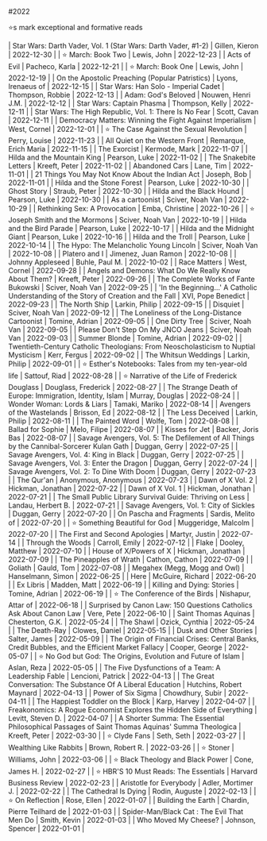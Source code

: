 #2022

⭐️s mark exceptional and formative reads

| Star Wars: Darth Vader, Vol. 1 (Star Wars: Darth Vader, #1-2) | Gillen, Kieron | 2022-12-30 | 
| ⭐️ March: Book Two | Lewis, John | 2022-12-23 | 
| Acts of Evil | Pacheco, Karla | 2022-12-21 | 
| ⭐️ March: Book One | Lewis, John | 2022-12-19 | 
| On the Apostolic Preaching (Popular Patristics) | Lyons, Irenaeus of | 2022-12-15 | 
| Star Wars: Han Solo - Imperial Cadet | Thompson, Robbie | 2022-12-13 | 
| Adam: God's Beloved | Nouwen, Henri J.M. | 2022-12-12 | 
| Star Wars: Captain Phasma | Thompson, Kelly | 2022-12-11 | 
| Star Wars: The High Republic, Vol. 1: There Is No Fear | Scott, Cavan | 2022-12-11 | 
| Democracy Matters: Winning the Fight Against Imperialism | West, Cornel | 2022-12-01 | 
| ⭐️ The Case Against the Sexual Revolution | Perry, Louise | 2022-11-23 | 
| All Quiet on the Western Front | Remarque, Erich Maria | 2022-11-15 | 
| The Exorcist | Kermode, Mark | 2022-11-07 | 
| Hilda and the Mountain King | Pearson, Luke | 2022-11-02 | 
| The Snakebite Letters | Kreeft, Peter | 2022-11-02 | 
| Abandoned Cars | Lane, Tim | 2022-11-01 | 
| 21 Things You May Not Know About the Indian Act | Joseph, Bob | 2022-11-01 | 
| Hilda and the Stone Forest | Pearson, Luke | 2022-10-30 | 
| Ghost Story | Straub, Peter | 2022-10-30 | 
| Hilda and the Black Hound | Pearson, Luke | 2022-10-30 | 
| As a cartoonist | Sciver, Noah Van | 2022-10-29 | 
| Rethinking Sex: A Provocation | Emba, Christine | 2022-10-26 | 
| ⭐️ Joseph Smith and the Mormons | Sciver, Noah Van | 2022-10-19 | 
| Hilda and the Bird Parade | Pearson, Luke | 2022-10-17 | 
| Hilda and the Midnight Giant | Pearson, Luke | 2022-10-16 | 
| Hilda and the Troll | Pearson, Luke | 2022-10-14 | 
| The Hypo: The Melancholic Young Lincoln | Sciver, Noah Van | 2022-10-08 | 
| Platero and I | Jimenez, Juan Ramon | 2022-10-08 | 
| Johnny Appleseed | Buhle, Paul M. | 2022-10-02 | 
| Race Matters | West, Cornel | 2022-09-28 | 
| Angels and Demons: What Do We Really Know About Them? | Kreeft, Peter | 2022-09-26 | 
| The Complete Works of Fante Bukowski | Sciver, Noah Van | 2022-09-25 | 
| 'In the Beginning...' A Catholic Understanding of the Story of Creation and the Fall | XVI, Pope Benedict | 2022-09-23 | 
| The North Ship | Larkin, Philip | 2022-09-15 | 
| Disquiet | Sciver, Noah Van | 2022-09-12 | 
| The Loneliness of the Long-Distance Cartoonist | Tomine, Adrian | 2022-09-05 | 
| One Dirty Tree | Sciver, Noah Van | 2022-09-05 | 
| Please Don't Step On My JNCO Jeans | Sciver, Noah Van | 2022-09-03 | 
| Summer Blonde | Tomine, Adrian | 2022-09-02 | 
| Twentieth-Century Catholic Theologians: From Neoscholasticism to Nuptial Mysticism | Kerr, Fergus | 2022-09-02 | 
| The Whitsun Weddings | Larkin, Philip | 2022-09-01 | 
| ⭐️ Esther's Notebooks: Tales from my ten-year-old life | Sattouf, Riad | 2022-08-28 | 
| ⭐️ Narrative of the Life of Frederick Douglass | Douglass, Frederick | 2022-08-27 | 
| The Strange Death of Europe: Immigration, Identity, Islam | Murray, Douglas | 2022-08-24 | 
| Wonder Woman: Lords & Liars | Tamaki, Mariko | 2022-08-14 | 
| Avengers of the Wastelands | Brisson, Ed | 2022-08-12 | 
| The Less Deceived | Larkin, Philip | 2022-08-11 | 
| The Painted Word | Wolfe, Tom | 2022-08-08 | 
| Ballad for Sophie | Melo, Filipe | 2022-08-07 | 
| Kisses for Jet | Backer, Joris Bas | 2022-08-07 | 
| Savage Avengers, Vol. 5: The Defilement of All Things by the Cannibal-Sorcerer Kulan Gath | Duggan, Gerry | 2022-07-25 | 
| Savage Avengers, Vol. 4: King in Black | Duggan, Gerry | 2022-07-25 | 
| Savage Avengers, Vol. 3: Enter the Dragon | Duggan, Gerry | 2022-07-24 | 
| Savage Avengers, Vol. 2: To Dine With Doom | Duggan, Gerry | 2022-07-23 | 
| The Qur'an | Anonymous, Anonymous | 2022-07-23 | 
| Dawn of X Vol. 2 | Hickman, Jonathan | 2022-07-22 | 
| Dawn of X Vol. 1 | Hickman, Jonathan | 2022-07-21 | 
| The Small Public Library Survival Guide: Thriving on Less | Landau, Herbert B. | 2022-07-21 | 
| Savage Avengers, Vol. 1: City of Sickles | Duggan, Gerry | 2022-07-20 | 
| On Pascha and Fragments | Sardis, Melito of | 2022-07-20 | 
| ⭐️ Something Beautiful for God | Muggeridge, Malcolm | 2022-07-20 | 
| The First and Second Apologies | Martyr, Justin | 2022-07-14 | 
| Through the Woods | Carroll, Emily | 2022-07-12 | 
| Flake | Dooley, Matthew | 2022-07-10 | 
| House of X/Powers of X | Hickman, Jonathan | 2022-07-09 | 
| The Pineapples of Wrath | Cathon, Cathon | 2022-07-09 | 
| Goliath | Gauld, Tom | 2022-07-08 | 
| Megahex (Megg, Mogg and Owl) | Hanselmann, Simon | 2022-06-25 | 
| Here | McGuire, Richard | 2022-06-20 | 
| Ex Libris | Madden, Matt | 2022-06-19 | 
| Killing and Dying: Stories | Tomine, Adrian | 2022-06-19 | 
| ⭐️ The Conference of the Birds | Nishapur, Attar of | 2022-06-18 | 
| Surprised by Canon Law: 150 Questions Catholics Ask About Canon Law | Vere, Pete | 2022-06-10 | 
| Saint Thomas Aquinas | Chesterton, G.K. | 2022-05-24 | 
| The Shawl | Ozick, Cynthia | 2022-05-24 | 
| The Death-Ray | Clowes, Daniel | 2022-05-15 | 
| Dusk and Other Stories | Salter, James | 2022-05-09 | 
| The Origin of Financial Crises: Central Banks, Credit Bubbles, and the Efficient Market Fallacy | Cooper, George | 2022-05-07 | 
| ⭐️ No God but God: The Origins, Evolution and Future of Islam | Aslan, Reza | 2022-05-05 | 
| The Five Dysfunctions of a Team: A Leadership Fable | Lencioni, Patrick | 2022-04-13 | 
| The Great Conversation: The Substance Of A Liberal Education | Hutchins, Robert Maynard | 2022-04-13 | 
| Power of Six Sigma | Chowdhury, Subir | 2022-04-11 | 
| The Happiest Toddler on the Block | Karp, Harvey | 2022-04-07 | 
| Freakonomics: A Rogue Economist Explores the Hidden Side of Everything | Levitt, Steven D. | 2022-04-07 | 
| A Shorter Summa: The Essential Philosophical Passages of Saint Thomas Aquinas' Summa Theologica | Kreeft, Peter | 2022-03-30 | 
| ⭐️ Clyde Fans | Seth, Seth | 2022-03-27 | 
| Wealthing Like Rabbits | Brown, Robert R. | 2022-03-26 | 
| ⭐️ Stoner | Williams, John | 2022-03-06 | 
| ⭐️ Black Theology and Black Power | Cone, James H. | 2022-02-27 | 
| ⭐️ HBR'S 10 Must Reads: The Essentials | Harvard Business Review | 2022-02-23 | 
| Aristotle for Everybody | Adler, Mortimer J. | 2022-02-22 | 
| The Cathedral Is Dying | Rodin, Auguste | 2022-02-13 | 
| ⭐️ On Reflection | Rose, Ellen | 2022-01-07 | 
| Building the Earth | Chardin, Pierre Teilhard de | 2022-01-03 | 
| Spider-Man/Black Cat : The Evil That Men Do | Smith, Kevin | 2022-01-03 | 
| Who Moved My Cheese? | Johnson, Spencer | 2022-01-01 | 
